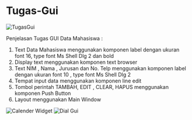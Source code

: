 # Tugas-Gui

![TugasGui](https://user-images.githubusercontent.com/72422058/116970112-9279b180-ace1-11eb-8ae0-a6f43ea212e9.PNG)

Penjelasan Tugas GUI Data Mahasiswa :

1. Text Data Mahasiswa menggunakan komponen label dengan ukuran font 16, type font Ms Shell Dlg 2 dan bold
2. Display text menggunakan komponen text browser
3. Text NIM , Nama , Jurusan dan No. Telp menggunakan komponen label dengan ukuran font 10 , type font Ms Shell Dlg 2
4. Tempat input data menggunakan komponen line edit 
5. Tombol perintah TAMBAH, EDIT , CLEAR, HAPUS menggunakan komponen Push Button
6. Layout menggunakan Main Window 

![Calender Widget](https://user-images.githubusercontent.com/72422058/114342471-17135d00-9b86-11eb-9c16-a471f5254614.PNG)
![Dial Gui](https://user-images.githubusercontent.com/72422058/114342485-1da1d480-9b86-11eb-93de-29b7a0154f04.PNG)
